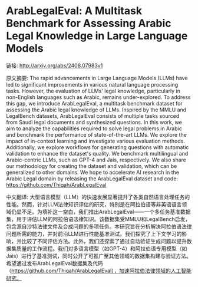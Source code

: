 # ArabLegalEval: A Multitask Benchmark for Assessing Arabic Legal Knowledge in Large Language Models

链接: http://arxiv.org/abs/2408.07983v1

原文摘要:
The rapid advancements in Large Language Models (LLMs) have led to
significant improvements in various natural language processing tasks. However,
the evaluation of LLMs' legal knowledge, particularly in non-English languages
such as Arabic, remains under-explored. To address this gap, we introduce
ArabLegalEval, a multitask benchmark dataset for assessing the Arabic legal
knowledge of LLMs. Inspired by the MMLU and LegalBench datasets, ArabLegalEval
consists of multiple tasks sourced from Saudi legal documents and synthesized
questions. In this work, we aim to analyze the capabilities required to solve
legal problems in Arabic and benchmark the performance of state-of-the-art
LLMs. We explore the impact of in-context learning and investigate various
evaluation methods. Additionally, we explore workflows for generating questions
with automatic validation to enhance the dataset's quality. We benchmark
multilingual and Arabic-centric LLMs, such as GPT-4 and Jais, respectively. We
also share our methodology for creating the dataset and validation, which can
be generalized to other domains. We hope to accelerate AI research in the
Arabic Legal domain by releasing the ArabLegalEval dataset and code:
https://github.com/Thiqah/ArabLegalEval

中文翻译:
大型语言模型（LLM）的快速发展显著提升了各类自然语言处理任务的性能。然而，针对LLM法律知识评估的研究，特别是在阿拉伯语等非英语语言领域仍显不足。为填补这一空白，我们推出ArabLegalEval——一个多任务基准数据集，用于评估LLM的阿拉伯语法律知识。该数据集受MMLU和LegalBench启发，包含源自沙特法律文件及合成问题的多项任务。本研究旨在分析解决阿拉伯语法律问题所需的能力，并对前沿LLM进行性能基准测试。我们探究了上下文学习的影响，并比较了不同评估方法。此外，我们还探索了通过自动验证生成问题以提升数据集质量的工作流程。我们对多语言模型（如GPT-4）和阿拉伯语专用模型（如Jais）进行了基准测试，同时公开了可推广至其他领域的数据集构建与验证方法。希望通过发布ArabLegalEval数据集及代码（https://github.com/Thiqah/ArabLegalEval），加速阿拉伯法律领域的人工智能研究。
